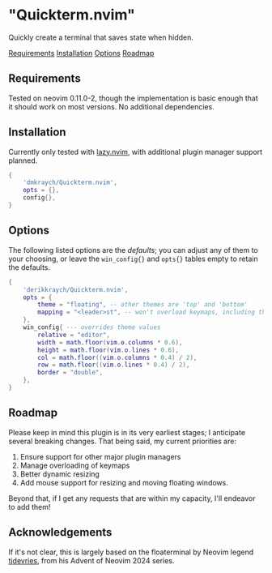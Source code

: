 # "Quickterm.nvim"

Quickly create a terminal that saves state when hidden.

<!-- TOC -->

[Requirements](#requirements)
[Installation](#installation)
[Options](#options)
[Roadmap](#roadmap)

<!-- TOC -->

## Requirements

Tested on neovim 0.11.0-2, though the implementation is basic enough that it should work on most versions. No additional dependencies.

## Installation

Currently only tested with [lazy.nvim](https://github.com/folke/lazy.nvim), with additional plugin manager support planned.

```lua
{
    'dmkraych/Quickterm.nvim',
    opts = {},
    config{},
}
```

## Options

The following listed options are the <i>defaults</i>; you can adjust any of them to your choosing, or leave the `win_config{}` and `opts{}` tables empty to retain the defaults.

```lua
{
    'derikkraych/Quickterm.nvim',
    opts = {
        theme = "floating", -- other themes are 'top' and 'bottom'
        mapping = "<leader>st", -- won't overload keymaps, including the default
    },
    win_config{ --- overrides theme values
        relative = "editor",
        width = math.floor(vim.o.columns * 0.6),
        height = math.floor(vim.o.lines * 0.6),
        col = math.floor((vim.o.columns * 0.4) / 2),
        row = math.floor((vim.o.lines * 0.4) / 2),
        border = "double",
    },
}
```

## Roadmap

Please keep in mind this plugin is in its very earliest stages; I anticipate several breaking changes. That being said, my current priorities are:

1. Ensure support for other major plugin managers
2. Manage overloading of keymaps
3. Better dynamic resizing
4. Add mouse support for resizing and moving floating windows.

Beyond that, if I get any requests that are within my capacity, I'll endeavor to add them!

## Acknowledgements

If it's not clear, this is largely based on the floaterminal by Neovim legend [tjdevries](https://github.com/tjdevries), from his Advent of Neovim 2024 series.
